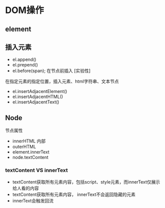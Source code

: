 # DOM操作

## element

## 插入元素

+ el.append()
+ el.prepend()
+ el.before(span); 在节点前插入 [实验性]
  
在指定元素的指定位置，插入元素、html字符串、文本节点

+ el.insertAdjacentElement()
+ el.insertAdjacentHTML()
+ el.insertAdjacentText()

## Node

节点属性

+ innerHTML 内部
+ outerHTML
+ element.innerText
+ node.textContent

### textContent VS innerText

+ textContent获取所有元素内容，包括script、style元素，而innerText仅展示给人看的内容
+ textContent获取所有元素内容， innerText不会返回隐藏的元素
+ innerText会触发回流

